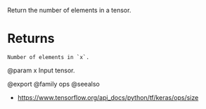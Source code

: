 Return the number of elements in a tensor.

# Returns
    Number of elements in `x`.

@param x Input tensor.

@export
@family ops
@seealso
+ <https://www.tensorflow.org/api_docs/python/tf/keras/ops/size>
